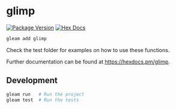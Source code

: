 # glimp

[![Package Version](https://img.shields.io/hexpm/v/glimp)](https://hex.pm/packages/glimp)
[![Hex Docs](https://img.shields.io/badge/hex-docs-ffaff3)](https://hexdocs.pm/glimp/)

```sh
gleam add glimp
```
Check the test folder for examples on how to use these functions.

Further documentation can be found at <https://hexdocs.pm/glimp>.

## Development

```sh
gleam run   # Run the project
gleam test  # Run the tests
```
